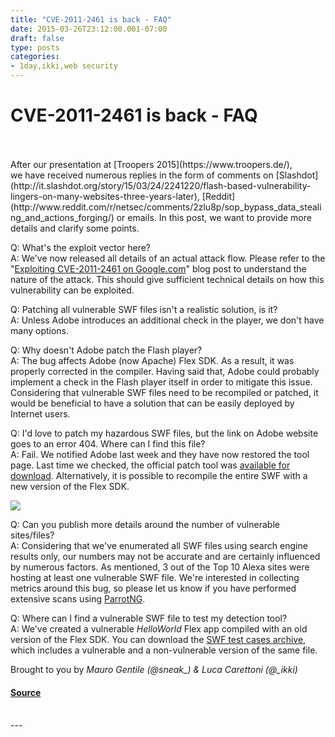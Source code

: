 ```yaml
---
title: "CVE-2011-2461 is back - FAQ"
date: 2015-03-26T23:12:00.001-07:00
draft: false
type: posts
categories: 
- 1day,ikki,web security
---
```

# CVE-2011-2461 is back - FAQ

<br/>

<br/>
After our presentation at [Troopers 2015](https://www.troopers.de/), we have received numerous replies in the form of comments on [Slashdot](http://it.slashdot.org/story/15/03/24/2241220/flash-based-vulnerability-lingers-on-many-websites-three-years-later), [Reddit](http://www.reddit.com/r/netsec/comments/2zlu8p/sop_bypass_data_stealing_and_actions_forging/) or emails. In this post, we want to provide more details and clarify some points.  
  
Q: What's the exploit vector here?  
A: We've now released all details of an actual attack flow. Please refer to the "[Exploiting CVE-2011-2461 on Google.com](http://blog.mindedsecurity.com/2015/03/exploiting-cve-2011-2461-on-googlecom.html)" blog post to understand the nature of the attack. This should give sufficient technical details on how this vulnerability can be exploited.  
  
Q: Patching all vulnerable SWF files isn't a realistic solution, is it?  
A: Unless Adobe introduces an additional check in the player, we don't have many options.  
  
Q: Why doesn't Adobe patch the Flash player?  
A: The bug affects Adobe (now Apache) Flex SDK. As a result, it was properly corrected in the compiler. Having said that, Adobe could probably implement a check in the Flash player itself in order to mitigate this issue. Considering that vulnerable SWF files need to be recompiled or patched, it would be beneficial to have a solution that can be easily deployed by Internet users.  
  
Q: I'd love to patch my hazardous SWF files, but the link on Adobe website goes to an error 404. Where can I find this file?  
A: Fail. We notified Adobe last week and they have now restored the tool page. Last time we checked, the official patch tool was [available for download](http://helpx.adobe.com/flash-builder/kb/flex-security-issue-apsb11-25.html). Alternatively, it is possible to recompile the entire SWF with a new version of the Flex SDK.  
  

[![](https://blogger.googleusercontent.com/img/b/R29vZ2xl/AVvXsEgBjMaF3Slgv83YaKV6UIxryyPZDVEm5rLrOH0CJIDQHhyphenhyphenvbTnsGwRAi3-tCltkfja1xmRk2Va-GL6qArKLcNHEZNah1SFvaPIsvc4DAldXZ82ghx5CfEVelPg7g-LecD0VhiptyVye_sQ/s1600/Screen+Shot+2015-03-25+at+11.44.48+PM.png)](https://blogger.googleusercontent.com/img/b/R29vZ2xl/AVvXsEgBjMaF3Slgv83YaKV6UIxryyPZDVEm5rLrOH0CJIDQHhyphenhyphenvbTnsGwRAi3-tCltkfja1xmRk2Va-GL6qArKLcNHEZNah1SFvaPIsvc4DAldXZ82ghx5CfEVelPg7g-LecD0VhiptyVye_sQ/s1600/Screen+Shot+2015-03-25+at+11.44.48+PM.png)

  
Q: Can you publish more details around the number of vulnerable sites/files?  
A: Considering that we've enumerated all SWF files using search engine results only, our numbers may not be accurate and are certainly influenced by numerous factors. As mentioned, 3 out of the Top 10 Alexa sites were hosting at least one vulnerable SWF file. We're interested in collecting metrics around this bug, so please let us know if you have performed extensive scans using [ParrotNG](https://github.com/ikkisoft/ParrotNG).  
  
Q: Where can I find a vulnerable SWF file to test my detection tool?  
A: We've created a vulnerable _HelloWorld_ Flex app compiled with an old version of the Flex SDK. You can download the [SWF test cases archive](http://nibblesec.org/files/flex_helloworld_samples.zip), which includes a vulnerable and a non-vulnerable version of the same file.  
  
Brought to you by _Mauro Gentile (@sneak\_) & Luca Carettoni (@\_ikki)_

#### [Source](http://blog.nibblesec.org/feeds/1063838575815569833/comments/default)

<br/>
---
